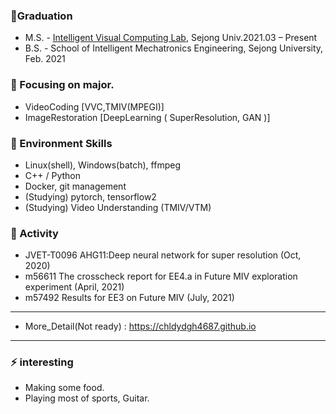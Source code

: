 
 ### 🔭Graduation
- M.S. - [Intelligent Visual Computing Lab](https://sites.google.com/view/ivcl), Sejong Univ.2021.03 – Present
- B.S. - School of Intelligent Mechatronics Engineering, Sejong University, Feb. 2021


 ### 🔭 Focusing on major.
- VideoCoding [VVC,TMIV(MPEGI)]
- ImageRestoration [DeepLearning ( SuperResolution, GAN )]


 ### 🔭 Environment Skills
- Linux(shell), Windows(batch), ffmpeg
- C++ / Python
- Docker, git management
- (Studying) pytorch, tensorflow2
- (Studying) Video Understanding (TMIV/VTM)


 ### 🔭 Activity
- JVET-T0096 AHG11:Deep neural network for super resolution (Oct, 2020)
- m56611 The crosscheck report for EE4.a in Future MIV exploration experiment (April, 2021)
- m57492 Results for EE3 on Future MIV (July, 2021)

--- 
- More_Detail(Not ready) : https://chldydgh4687.github.io
--- 

### ⚡ interesting
- Making some food.
- Playing most of sports, Guitar.

<!--
**chldydgh4687/chldydgh4687** is a ✨ _special_ ✨ repository because its `README.md` (this file) appears on your GitHub profile.

Here are some ideas to get you started:

- 🔭 I’m currently working on ...
- 🌱 I’m currently learning ...
- 👯 I’m looking to collaborate on ...
- 🤔 I’m looking for help with ...
- 💬 Ask me about ...
- 📫 How to reach me: ...
- 😄 Pronouns: ...
- ⚡ Fun fact: ...
-->
